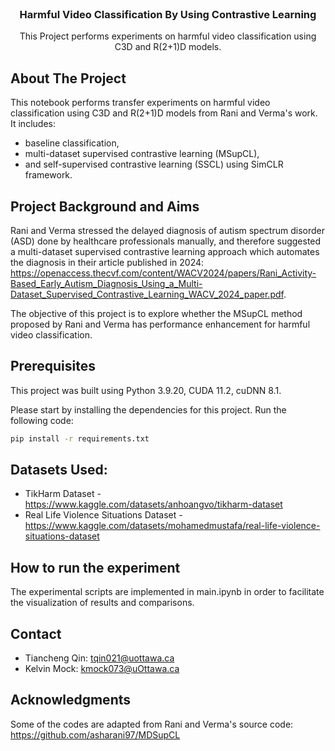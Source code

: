 <!-- Adapted from https://github.com/othneildrew/Best-README-Template/blob/main/README.md -->
<!-- PROJECT LOGO -->
<br />
<div align="center">
  <h3 align="center">Harmful Video Classification By Using Contrastive Learning</h3>
  <p align="center">
    This Project performs experiments on harmful video classification using C3D and R(2+1)D models. 
    <br />
  </p>
</div>


<!-- ABOUT THE PROJECT -->
## About The Project

This notebook performs transfer experiments on harmful video classification using C3D and R(2+1)D models from Rani and Verma's work. 
It includes:
- baseline classification, 
- multi-dataset supervised contrastive learning (MSupCL), 
- and self-supervised contrastive learning (SSCL) using SimCLR framework.

<!-- Project Background and Aims -->
## Project Background and Aims
Rani and Verma stressed the delayed diagnosis of autism spectrum disorder (ASD) done by healthcare professionals manually, 
and therefore suggested a multi-dataset supervised contrastive learning approach which automates the diagnosis in their article published in 2024: https://openaccess.thecvf.com/content/WACV2024/papers/Rani_Activity-Based_Early_Autism_Diagnosis_Using_a_Multi-Dataset_Supervised_Contrastive_Learning_WACV_2024_paper.pdf.

The objective of this project is to explore whether the MSupCL method proposed by Rani and Verma has performance enhancement for harmful video classification.

<!-- GETTING STARTED -->

## Prerequisites

This project was built using Python 3.9.20, CUDA 11.2, cuDNN 8.1.

Please start by installing the dependencies for this project. Run the following code:

  ```sh
  pip install -r requirements.txt
  ```

## Datasets Used:
- TikHarm Dataset - https://www.kaggle.com/datasets/anhoangvo/tikharm-dataset
- Real Life Violence Situations Dataset - https://www.kaggle.com/datasets/mohamedmustafa/real-life-violence-situations-dataset

## How to run the experiment

The experimental scripts are implemented in main.ipynb in order to facilitate the visualization of results and comparisons.

## Contact
- Tiancheng Qin: tqin021@uottawa.ca
- Kelvin Mock: kmock073@uOttawa.ca

## Acknowledgments
Some of the codes are adapted from Rani and Verma's source code: https://github.com/asharani97/MDSupCL
